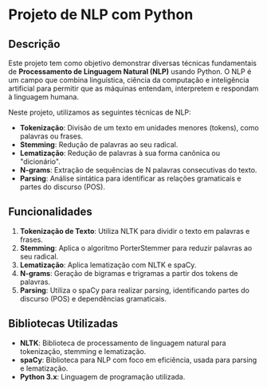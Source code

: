 # Projeto de NLP com Python

## Descrição

Este projeto tem como objetivo demonstrar diversas técnicas fundamentais de **Processamento de Linguagem Natural (NLP)** usando Python. O NLP é um campo que combina linguística, ciência da computação e inteligência artificial para permitir que as máquinas entendam, interpretem e respondam à linguagem humana.

Neste projeto, utilizamos as seguintes técnicas de NLP:
- **Tokenização**: Divisão de um texto em unidades menores (tokens), como palavras ou frases.
- **Stemming**: Redução de palavras ao seu radical.
- **Lematização**: Redução de palavras à sua forma canônica ou "dicionário".
- **N-grams**: Extração de sequências de N palavras consecutivas do texto.
- **Parsing**: Análise sintática para identificar as relações gramaticais e partes do discurso (POS).

## Funcionalidades

1. **Tokenização de Texto**: Utiliza NLTK para dividir o texto em palavras e frases.
2. **Stemming**: Aplica o algoritmo PorterStemmer para reduzir palavras ao seu radical.
3. **Lematização**: Aplica lematização com NLTK e spaCy.
4. **N-grams**: Geração de bigramas e trigramas a partir dos tokens de palavras.
5. **Parsing**: Utiliza o spaCy para realizar parsing, identificando partes do discurso (POS) e dependências gramaticais.

## Bibliotecas Utilizadas

- **NLTK**: Biblioteca de processamento de linguagem natural para tokenização, stemming e lematização.
- **spaCy**: Biblioteca para NLP com foco em eficiência, usada para parsing e lematização.
- **Python 3.x**: Linguagem de programação utilizada.
